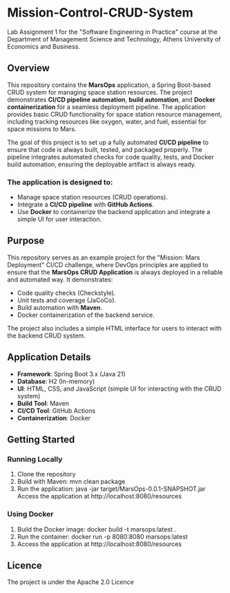# Mission-Control-CRUD-System
Lab Assignment 1 for the "Software Engineering in Practice" course at the Department of Management Science and Technology, Athens University of Economics and Business.

## Overview
This repository contains the **MarsOps** application, a Spring Boot-based CRUD system for managing space station resources. The project demonstrates **CI/CD pipeline automation**, **build automation**, and **Docker containerization** for a seamless deployment pipeline. The application provides basic CRUD functionality for space station resource management, including tracking resources like oxygen, water, and fuel, essential for space missions to Mars.

The goal of this project is to set up a fully automated **CI/CD pipeline** to ensure that code is always built, tested, and packaged properly. The pipeline integrates automated checks for code quality, tests, and Docker build automation, ensuring the deployable artifact is always ready.

### The application is designed to:
- Manage space station resources (CRUD operations).
- Integrate a **CI/CD pipeline** with **GitHub Actions**.
- Use **Docker** to containerize the backend application and integrate a simple UI for user interaction.

## Purpose
This repository serves as an example project for the "Mission: Mars Deployment" CI/CD challenge, where DevOps principles are applied to ensure that the **MarsOps CRUD Application** is always deployed in a reliable and automated way. It demonstrates:
- Code quality checks (Checkstyle).
- Unit tests and coverage (JaCoCo).
- Build automation with **Maven**.
- Docker containerization of the backend service.

The project also includes a simple HTML interface for users to interact with the backend CRUD system.

## Application Details
- **Framework**: Spring Boot 3.x (Java 21)
- **Database**: H2 (In-memory)
- **UI**: HTML, CSS, and JavaScript (simple UI for interacting with the CRUD system)
- **Build Tool**: Maven
- **CI/CD Tool**: GitHub Actions
- **Containerization**: Docker

## Getting Started

### Running Locally
1. Clone the repository
2. Build with Maven: mvn clean package
3. Run the application: java -jar target/MarsOps-0.0.1-SNAPSHOT.jar
Access the application at http://localhost:8080/resources

### Using Docker
1. Build the Docker image: docker build -t marsops:latest .
2. Run the container: docker run -p 8080:8080 marsops:latest
3. Access the application at http://localhost:8080/resources

## Licence
The project is under the Apache 2.0 Licence 

